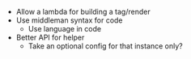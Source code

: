 - Allow a lambda for building a tag/render
- Use middleman syntax for code
  - Use language in code
- Better API for helper
  - Take an optional config for that instance only?

